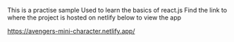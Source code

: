 This is a practise sample  Used to learn the basics of react.js 
Find the link to where the project is hosted on netlify below to view  the app 

https://avengers-mini-character.netlify.app/